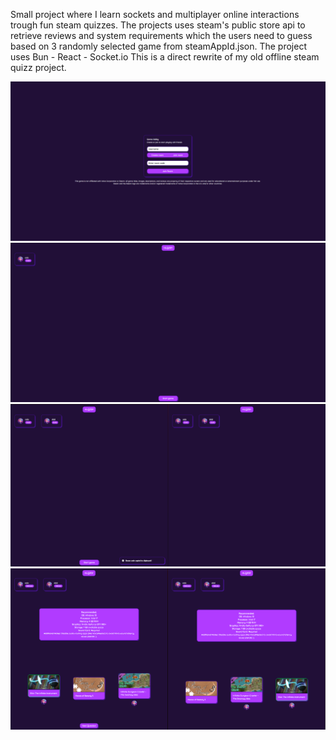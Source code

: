 Small project where I learn sockets and multiplayer online interactions trough fun steam quizzes. The projects uses steam's public store api to retrieve reviews and system requirements which the users need to guess based on 3 randomly selected game from steamAppId.json. The project uses Bun - React - Socket.io This is a direct rewrite of my old offline steam quizz project.

![alt text](https://github.com/Timur310/SteamyQuizz/blob/master/img/1.png?raw=true)
![alt text](https://github.com/Timur310/SteamyQuizz/blob/master/img/2.png?raw=true)
![alt text](https://github.com/Timur310/SteamyQuizz/blob/master/img/3.png?raw=true)
![alt text](https://github.com/Timur310/SteamyQuizz/blob/master/img/4.png?raw=true)
